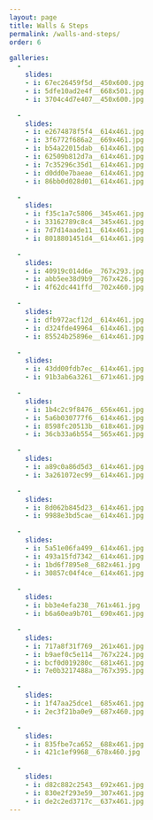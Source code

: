 ```yaml
---
layout: page
title: Walls & Steps
permalink: /walls-and-steps/
order: 6

galleries:
  -
    slides:
    - i: 67ec26459f5d__450x600.jpg
    - i: 5dfe10ad2e4f__668x501.jpg
    - i: 3704c4d7e407__450x600.jpg

  -
    slides:
    - i: e2674878f5f4__614x461.jpg
    - i: 3f6772f686a2__669x461.jpg
    - i: b54a22015dab__614x461.jpg
    - i: 62509b812d7a__614x461.jpg
    - i: 7c35296c35d1__614x461.jpg
    - i: d0dd0e7baeae__614x461.jpg
    - i: 86bb0d028d01__614x461.jpg

  -
    slides:
    - i: f35c1a7c5806__345x461.jpg
    - i: 33162789c8c4__345x461.jpg
    - i: 7d7d14aade11__614x461.jpg
    - i: 8018801451d4__614x461.jpg

  -
    slides:
    - i: 40919c014d6e__767x293.jpg
    - i: abb5ee38d9b9__767x426.jpg
    - i: 4f62dc441ffd__702x460.jpg

  -
    slides:
    - i: dfb972acf12d__614x461.jpg
    - i: d324fde49964__614x461.jpg
    - i: 85524b25896e__614x461.jpg

  -
    slides:
    - i: 43dd00fdb7ec__614x461.jpg
    - i: 91b3ab6a3261__671x461.jpg

  -
    slides:
    - i: 1b4c2c9f8476__656x461.jpg
    - i: 5a6b030777f6__614x461.jpg
    - i: 8598fc20513b__618x461.jpg
    - i: 36cb33a6b554__565x461.jpg

  -
    slides:
    - i: a89c0a86d5d3__614x461.jpg
    - i: 3a261072ec99__614x461.jpg

  -
    slides:
    - i: 8d062b845d23__614x461.jpg
    - i: 9988e3bd5cae__614x461.jpg

  -
    slides:
    - i: 5a51e06fa499__614x461.jpg
    - i: 493a15fd7342__614x461.jpg
    - i: 1bd6f7895e8__682x461.jpg
    - i: 30857c04f4ce__614x461.jpg

  -
    slides:
    - i: bb3e4efa238__761x461.jpg
    - i: b6a60ea9b701__690x461.jpg

  -
    slides:
    - i: 717a8f31f769__261x461.jpg
    - i: b9aef0c5e114__767x224.jpg
    - i: bcf0d019280c__681x461.jpg
    - i: 7e0b3217488a__767x395.jpg

  -
    slides:
    - i: 1f47aa25dce1__685x461.jpg
    - i: 2ec3f21ba0e9__687x460.jpg

  -
    slides:
    - i: 835fbe7ca652__688x461.jpg
    - i: 421c1ef9968__678x460.jpg

  -
    slides:
    - i: d82c882c2543__692x461.jpg
    - i: 830e2f293e59__307x461.jpg
    - i: de2c2ed3717c__637x461.jpg
---
```

